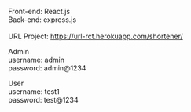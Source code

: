 Front-end: React.js<br>
Back-end: express.js<br><br>
URL Project:
https://url-rct.herokuapp.com/shortener/

Admin<br>
username: admin <br>
password: admin@1234

User<br>
username: test1<br>
password: test@1234<br>


